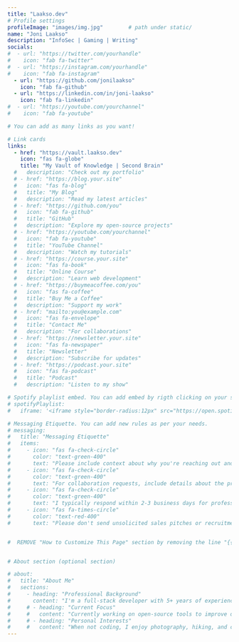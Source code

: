 ```yaml
---
title: "Laakso.dev"
# Profile settings
profileImage: "images/img.jpg"        # path under static/
name: "Joni Laakso"
description: "InfoSec | Gaming | Writing"
socials:
#  - url: "https://twitter.com/yourhandle"
#    icon: "fab fa-twitter"
#  - url: "https://instagram.com/yourhandle"
#    icon: "fab fa-instagram"
  - url: "https://github.com/jonilaakso"
    icon: "fab fa-github"
  - url: "https://linkedin.com/in/joni-laakso"
    icon: "fab fa-linkedin"
#  - url: "https://youtube.com/yourchannel"
#    icon: "fab fa-youtube"

# You can add as many links as you want!

# Link cards
links:
  - href: "https://vault.laakso.dev"
    icon: "fas fa-globe"
    title: "My Vault of Knowledge | Second Brain"
  #   description: "Check out my portfolio"
  # - href: "https://blog.your.site"
  #   icon: "fas fa-blog"
  #   title: "My Blog"
  #   description: "Read my latest articles"
  # - href: "https://github.com/you"
  #   icon: "fab fa-github"
  #   title: "GitHub"
  #   description: "Explore my open-source projects"
  # - href: "https://youtube.com/yourchannel"
  #   icon: "fab fa-youtube"
  #   title: "YouTube Channel"
  #   description: "Watch my tutorials"
  # - href: "https://course.your.site"
  #   icon: "fas fa-book"
  #   title: "Online Course"
  #   description: "Learn web development"
  # - href: "https://buymeacoffee.com/you"
  #   icon: "fas fa-coffee"
  #   title: "Buy Me a Coffee"
  #   description: "Support my work"
  # - href: "mailto:you@example.com"
  #   icon: "fas fa-envelope"
  #   title: "Contact Me"
  #   description: "For collaborations"
  # - href: "https://newsletter.your.site"
  #   icon: "fas fa-newspaper"
  #   title: "Newsletter"
  #   description: "Subscribe for updates"
  # - href: "https://podcast.your.site"
  #   icon: "fas fa-podcast"
  #   title: "Podcast"
  #   description: "Listen to my show"

# Spotify playlist embed. You can add embed by rigth clicking on your spotify playlist -> Share -> Copy embed. After copying the embed, replace it with the iframe below.
# spotifyPlaylist:
#   iframe: '<iframe style="border-radius:12px" src="https://open.spotify.com/embed/playlist/6zcsSLDrLiCpX8KDzNiIhS?utm_source=generator" width="100%" height="152" frameborder="0" allow="autoplay; clipboard-write; encrypted-media; fullscreen; picture-in-picture" loading="lazy"></iframe>'

# Messaging Etiquette. You can add new rules as per your needs.
# messaging:
#   title: "Messaging Etiquette"
#   items:
#     - icon: "fas fa-check-circle"
#       color: "text-green-400"
#       text: "Please include context about why you're reaching out and how I can help."
#     - icon: "fas fa-check-circle"
#       color: "text-green-400"
#       text: "For collaboration requests, include details about the project scope and timeline."
#     - icon: "fas fa-check-circle"
#       color: "text-green-400"
#       text: "I typically respond within 2-3 business days for professional inquiries."
#     - icon: "fas fa-times-circle"
#       color: "text-red-400"
#       text: "Please don't send unsolicited sales pitches or recruitment messages."


#  REMOVE "How to Customize This Page" section by removing the line "{{ partial "Instructions.html" . }}" in index.html file under layouts/


# About section (optional section)

# about:
#   title: "About Me"
#   sections:
#     - heading: "Professional Background"
#       content: "I'm a full-stack developer with 5+ years of experience building web applications. Specialized in JavaScript frameworks and cloud architecture."
#     # - heading: "Current Focus"
#     #   content: "Currently working on open-source tools to improve developer productivity and accessibility in web development."
#     # - heading: "Personal Interests"
#     #   content: "When not coding, I enjoy photography, hiking, and contributing to local tech communities through mentorship programs."
---
```

